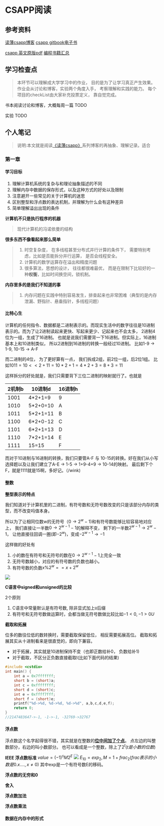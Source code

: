 # CSAPP阅读

## 参考资料

[读薄csapp博客](https://wdxtub.com/csapp/thin-csapp-0/2016/04/16/)
[csapp gitbook电子书](https://hansimov.gitbook.io/csapp/)


[csapp 英文原版pdf](https://github.com/wangmu89/Book-CSAPP/blob/master/_Attachments/Computer_Systems_A_Programmers_Perspective(3rd).pdf)
[编程书籍汇总](https://github.com/imarvinle/awesome-cs-books#%E8%AE%A1%E7%AE%97%E6%9C%BA%E7%B3%BB%E7%BB%9F)

## 学习检查点
> 本环节可以理解成大学学习中的作业， 目的是为了让学习真正产生效果。 作业会从讨论和博客，实验两个角度入手， 考察理解和实践的能力。 每个项目的checkList由大家补充投票定义， 靠自觉完成。


书本阅读讨论和博客，大概每周一篇
TODO

实验
TODO


## 个人笔记
> 说明:本文就是阅读[《读薄csapp》](https://wdxtub.com/csapp/thin-csapp-1/2016/04/16/)系列博客的再抽象、理解记录。适合

### 第一章
#### 学习目标

1. 理解计算机系统的复杂与和理论抽象描述的不同
1. 理解内存中数据的保存形式，以及这种方式的好处以及限制
1. 注意避开一些常见的关于计算机的迷思
1. 区别整型和浮点数的表达机制，并理解为什么会有这种差异
1. 简单理解溢出出现的条件

**计算机不只是执行程序的机器**
> 现代计算机的冯诺依曼的结构

**很多东西不像看起来那么简单**
> 1. 时空复杂度， 在多线程甚至分布式并行计算的条件下， 需要特别考虑，比如是否能拆分并行运算， 是否会线程安全。
> 2. 计算机的数学运算存在溢出和精度问题
> 3. 很多算法，思想的设计， 往往都很难最优， 而是在限制下比较好的一种**权衡**，比如时间换空间，锁机制。


**内存里多的是我们不知道的事**
> 1. 内存问题在实践中特别容易发生，排查起来也非常困难（典型的是内存泄漏、野指针、悬垂指针，多线程问题）

#### 比特心生

计算机的任何指令、数据都是二进制表示的。而现实生活中的数字往往是10进制表示的。而为了让2进制读起来更快、写起来更少、记起来也不会太多， 2进制4位为一组，生成了16进制。
也就是说我们需要背一下16进制。但实际上，16进制基本上和10进制类似， 所以2进制到16进制的转换一般经过10进制。
比如1-9 -> 1-9, 10-15 -> A-F

而二进制的4位， 为了更好算有一点， 我们拆成2组，前2位一组，后2位1组。
比如$1011=10<<2+11=10*2+1=4*2+3=8+3=11$

这样拆分的好处就是，我们只需要背下三位二进制的映射就行了。也就是


|2机制b|10进制d|16进制h|
|-|-|-|
|1001|4*2+1=9|9
|1010|5*2+0=10|A
|1011|5*2+1=11|B
|1100|6*2+0-12|C
|1101|6*2+1=13|D
|1110|7*2+1=14|E
|1111|15=15|F
而对于10进制与16进制的转换，我们只要管A-F 与 10-15的转换。好在我们从小写选择题以及让我们建立了A-E -> 1-5 -> 1+9-4+9 -> 10-14的映射。 最后剩下个F，就是1111就是15啊，多好记。（/wink)

#### 整数
**整型表示的特点**

我们知道对于计算机里的二进制，有符号数和无符号数改变的只是该部分内存的类型，而不改变吗值本身。

所以为了让相同位数w的无符号（$0\to2^w-1)$和有符号数能够比较容易地对应上，
我们直接让一半数$0 \to 2^{w-1}-1$的解释不变，
剩下的一半数$2^{w-1}\to2^w-1$， 让他直接往回调一圈(即$-2^w$)，变成$-2^{w-1}\to-1$

这样做的好处有
1. 小的数在有符号和无符号的数在$0 \to 2^{w-1}-1$上完全一致
2. 无符号数越小，对应的有符号数的负数也越小。
3. 有符号数的负数$x\%2^{w} == x+2^{w}$

![](https://wdxtub.com/images/csapp/14609257940557.jpg)

**C语言中signed和unsigned的比较**

2个原则
1. C语言中常量默认是有符号数, 除非显式加上`U`后缀
2. 有符号和无符号数做运算时，会都当做无符号数做比较比如$-1<0, -1>0U$


**截取和拓展**

位多的数往位低的数转换时，需要截取保留低位， 相反需要拓展高位。
截取和拓展其实从十进制看来是很直觉的，即向下兼容。
- 对于拓展，其实就是10进制保持不变（也即正数给补0， 负数给补1)
- 对于截取，不区分正负数直接截取l(比如下面代码的结果)
```c++
#include <cstdio>
int main() {
    int a = 0x7fffffff;
    short b = (short)a;
    int c = 0xffffffff;
    short d = (short)c;
    int e = 0xffff7fff;
    short f = (short)e;
    printf("%d->%d, %d->%d, %d->%d", a,b,c,d,e,f);
    return 0;
}
//2147483647->-1, -1->-1, -32769->32767
```

#### 浮点数
浮点数这个名字起得很不错，其实就是在整数的<u>**位中间加了个点**</u>。
点左边的叫整数部分，右边的叫小数部分。
也可以看成是一个整数，除上了$2^{t} (t是小数的位数)$

**IEEE 浮点数标准**
$value=(-1)^{s}M2^{E}$
![](https://wdxtub.com/images/csapp/14609515849125.jpg)
$E_{10}=exp_{2}, M=1+frac_2(frac表示的小数是0.x...., x\not ={0})$
其中exp是一个有符号数E的移码。

**浮点数的无穷和0**

**舍入**

**浮点数加法**

**浮点数乘法**

#### 数据在内存中的形式


